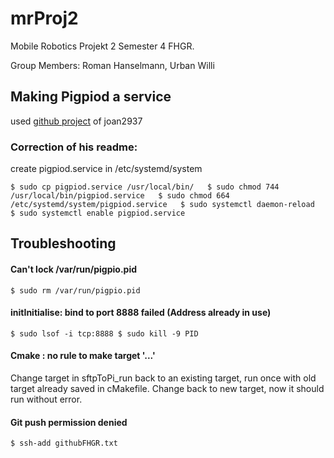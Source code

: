 # mrProj2  
Mobile Robotics Projekt 2 Semester 4 FHGR.

Group Members: Roman Hanselmann, Urban Willi

## Making Pigpiod a service
used [github project](https://github.com/joan2937/pigpio/tree/master/util) of joan2937 

### Correction of his readme:      

create pigpiod.service in /etc/systemd/system

`$ sudo cp pigpiod.service /usr/local/bin/  
$ sudo chmod 744 /usr/local/bin/pigpiod.service  
$ sudo chmod 664 /etc/systemd/system/pigpiod.service  
$ sudo systemctl daemon-reload        
$ sudo systemctl enable pigpiod.service`



## Troubleshooting

#### Can't lock /var/run/pigpio.pid  
`$ sudo rm /var/run/pigpio.pid`

#### initInitialise: bind to port 8888 failed (Address already in use)
`$ sudo lsof -i tcp:8888
$ sudo kill -9 PID`

#### Cmake : no rule to make target '...'
Change target in sftpToPi_run back to an existing target, run once with old target already saved in cMakefile.
Change back to new target, now it should run without error.


#### Git push permission denied
`$ ssh-add githubFHGR.txt`





